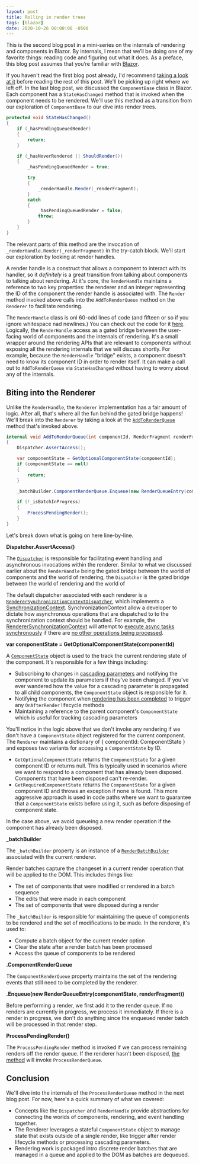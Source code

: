 ```yaml
---
layout: post
title: Rolling in render trees
tags: [blazor]
date: 2020-10-26 00:00:00 -0500
---
```


This is the second blog post in a mini-series on the internals of rendering and components in Blazor. By internals, I mean that we’ll be doing one of my favorite things: reading code and figuring out what it does. As a preface, this blog post assumes that you’re familiar with [Blazor](https://blazor.net).

If you haven't read the first blog post already, I'd recommend [taking a look at it](./combing-through-component-base) before reading the rest of this post. We'll be picking up right where we left off. In the last blog post, we discussed the `ComponentBase` class in Blazor. Each component has a `StateHasChanged` method that is invoked when the component needs to be rendered. We'll use this method as a transition from our exploration of `ComponentBase` to our dive into render trees.

```csharp
protected void StateHasChanged()
{
    if (_hasPendingQueuedRender)
    {
        return;
    }

    if (_hasNeverRendered || ShouldRender())
    {
        _hasPendingQueuedRender = true;

        try
        {
            _renderHandle.Render(_renderFragment);
        }
        catch
        {
            _hasPendingQueuedRender = false;
            throw;
        }
    }
}
```

The relevant parts of this method are the invocation of `_renderHandle.Render(_renderFragment)` in the try-catch block. We'll start our exploration by looking at render handles.

A render handle is a construct that allows a component to interact with its handler, so it _definitely_ is a great transition from talking about components to talking about rendering. At it's core, the `RenderHandle` maintains a reference to two key properties: the renderer and an integer representing the ID of the component the render handle is associated with. The `Render` method invoked above calls into the `AddToRenderQueue` method on the `Renderer` to facilitate rendering.

The `RenderHandle` class is onl 60-odd lines of code (and fifteen or so if you ignore whitespace nad newlines.) You can check out the code for it [here](https://github.com/dotnet/aspnetcore/blob/0d31fa0f54474289fa6e3910f7f40d2bf8f9b5d4/src/Components/Components/src/RenderHandle.cs). Logically, the `RenderHandle` access as a gated bridge between the user-facing world of components and the internals of rendering. It's a small wrapper around the rendering APIs that are relevant to components without exposing all the rendering internals that we will discuss shortly. For example, because the `RenderHandle` "bridge" exists, a component doesn't need to know its component ID in order to render itself. It can make a call out to `AddToRenderQueue` via `StateHasChanged` without having to worry about any of the internals.

## Biting into the Renderer

Unlike the `RenderHandle`, the `Renderer` implementation has a fair amount of logic. After all, that's where all the fun behind the gated bridge happens! We'll break into the `Renderer` by taking a look at the [`AddToRenderQueue`](https://github.com/dotnet/aspnetcore/blob/0d31fa0f54474289fa6e3910f7f40d2bf8f9b5d4/src/Components/Components/src/RenderTree/Renderer.cs#L377-L396) method that's invoked above.

```csharp
internal void AddToRenderQueue(int componentId, RenderFragment renderFragment)
{
    Dispatcher.AssertAccess();

    var componentState = GetOptionalComponentState(componentId);
    if (componentState == null)
    {
        return;
    }

    _batchBuilder.ComponentRenderQueue.Enqueue(new RenderQueueEntry(componentState, renderFragment));

    if (!_isBatchInProgress)
    {
        ProcessPendingRender();
    }
}
```

Let's break down what is going on here line-by-line.

**Dispatcher.AssertAccess()**

The [`Dispatcher`](https://github.com/dotnet/aspnetcore/blob/0a79d34f62a2e153d7104a88b487b75ef8860bb7/src/Components/Components/src/Dispatcher.cs) is responsible for facilitating event handling and asynchronous invocations within the renderer. Similar to what we discussed earlier about the `RenderHandle` being the gated bridge between the world of components and the world of rendering, the `Dispatcher` is the gated bridge between the world of rendering and the world of 

The default dispatcher associated with each renderer is a [`RendererSynchronizationContextDispatcher`](https://github.com/dotnet/aspnetcore/blob/062237e054487e2e53c186660e459eda69b75e59/src/Components/Components/src/Rendering/RendererSynchronizationContextDispatcher.cs), which implements a [SynchronizationContext](https://docs.microsoft.com/en-us/dotnet/api/system.threading.synchronizationcontext). SynchronizationContext allow a developer to dictate how asynchronous operations that are dispatched to to the synchronization context should be handled. For example, the [RendererSynchronizationContext](https://github.com/dotnet/aspnetcore/blob/062237e054487e2e53c186660e459eda69b75e59/src/Components/Components/src/Rendering/RendererSynchronizationContext.cs) will attempt to [execute async tasks synchronously](https://github.com/dotnet/aspnetcore/blob/062237e054487e2e53c186660e459eda69b75e59/src/Components/Components/src/Rendering/RendererSynchronizationContext.cs#L69-L85) if there are [no other operations being processed](https://github.com/dotnet/aspnetcore/blob/062237e054487e2e53c186660e459eda69b75e59/src/Components/Components/src/Rendering/RendererSynchronizationContext.cs#L180-L198).

**var componentState = GetOptionalComponentState(componentId)**

A [`ComponentState`](https://github.com/dotnet/aspnetcore/blob/062237e054487e2e53c186660e459eda69b75e59/src/Components/Components/src/Rendering/ComponentState.cs) object is used to the track the current rendering state of the component. It's responsible for a few things including:

- Subscribing to changes in [cascading parameters](https://docs.microsoft.com/en-us/aspnet/core/blazor/components/cascading-values-and-parameters) and notifying the component to update its parameters if they've been changed. If you've ever wandered how the value for a cascading parameter is propagated to all child components, the `ComponentState` object is responsible for it.
- Notifying the component when [rendering has been completed](https://github.com/dotnet/aspnetcore/blob/6a82a84b10a8073f262ea53d7f8e01fa6cbfca08/src/Components/Components/src/Rendering/ComponentState.cs#L120-L136) to trigger any `OnAfterRender` lifecycle methods
- Maintaining a reference to the parent component's `ComponentState` which is useful for tracking cascading parameters

You'll notice in the logic above that we don't invoke any rendering if we don't have a `ComponentState` object registered for the current component. The `Renderer` maintains a dictionary of { componentId: ComponentState } and exposes two variants for accessing a `ComponentState` by ID.

- `GetOptionalComponentState` returns the `ComponentState` for a given component ID or returns null. This is typically used in scenarios where we want to respond to a component that has already been disposed. Components that have been disposed can't re-render.
- `GetRequiredComponentState` returns the `ComponentState` for a given component ID and throws an exception if none is found. This more aggressive approach is used in code paths where we want to guarantee that a `ComponentState` exists before using it, such as before disposing of component state.

In the case above, we avoid queueing a new render operation if the component has already been disposed.

**_batchBuilder**

The `_batchBuilder` property is an instance of a [`RenderBatchBuilder`](https://github.com/dotnet/aspnetcore/blob/062237e054487e2e53c186660e459eda69b75e59/src/Components/Components/src/Rendering/RenderBatchBuilder.cs) associated with the current renderer.

Render batches capture the changeset in a current render operation that will be applied to the DOM. This includes things like:

- The set of components that were modified or rendered in a batch sequence
- The edits that were made in each component
- The set of components that were disposed during a render

The `_batchBuilder` is responsible for maintaining the queue of components to be rendered and the set of modifications to be made. In the renderer, it's used to:

- Compute a batch object for the current render option
- Clear the state after a render batch has been processed
- Access the queue of components to be rendered

**.ComponentRenderQueue**

The `ComponentRenderQueue` property maintains the set of the rendering events that still need to be completed by the renderer.

**.Enqueue(new RenderQueueEntry(componentState, renderFragment))**

Before performing a render, we first add it to the render queue. If no renders are currently in progress, we process it immediately. If there is a render in progress, we don't do anything since the enqueued render batch will be processed in that render step.

**ProcessPendingRender()**

The `ProcessPendingRender` method is invoked if we can process remaining renders off the render queue. If the renderer hasn't been disposed, [the method](https://github.com/dotnet/aspnetcore/blob/0d31fa0f54474289fa6e3910f7f40d2bf8f9b5d4/src/Components/Components/src/RenderTree/Renderer.cs#L429-L437) will invoke `ProcessRenderQueue`.

## Conclusion 

We'll dive into the internals of the `ProcessRenderQueue` method in the next blog post. For now, here's a quick summary of what we covered:

- Concepts like the `Dispatcher` and `RenderHandle` provide abstractions for connecting the worlds of components, rendering, and event handling together.
- The Renderer leverages a stateful `ComponentState` object to manage state that exists outside of a single render, like trigger after render lifecycle methods or processing cascading parameters.
- Rendering work is packaged intro discrete render batches that are managed in a queue and applied to the DOM as batches are dequeued.